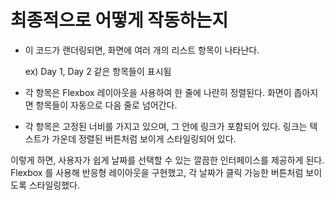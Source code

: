 최종적으로 어떻게 작동하는지
===
- 이 코드가 랜더링되면, 화면에 여러 개의 리스트 항목이 나타난다. 

    ex) Day 1, Day 2 같은 항목들이 표시됨

- 각 항목은 Flexbox 레이아웃을 사용하여 한 줄에 나란히 정렬된다. 화면이 좁아지면 항목들이 자동으로 다음 줄로 넘어간다.
- 각 항목은 고정된 너비를 가지고 있으며, 그 안에 링크가 포함되어 있다. 링크는 텍스트가 가운데 정렬된 버튼처럼 보이게 스타일링되어 있다.

이렇게 하면, 사용자가 쉽게 날짜를 선택할 수 있는 깔끔한 인터페이스를 제공하게 된다. Flexbox 를 사용해 반응형 레이아웃을 구현했고, 각 날짜가 클릭 가능한 버튼처럼 보이도록 스타일링했다.